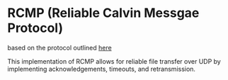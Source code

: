 # RCMP (Reliable Calvin Messgae Protocol)
based on the protocol outlined [here](https://docs.google.com/document/d/19--3X5IwwDtJxeIE13WgtKm-gswR6fF8bejL468gIpo/edit#heading=h.r7wm0ewuayds)

This implementation of RCMP allows for reliable file transfer over UDP by implementing acknowledgements, timeouts, and retransmission.
